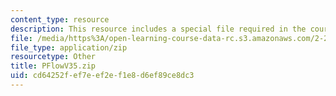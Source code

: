 ```yaml
---
content_type: resource
description: This resource includes a special file required in the course.
file: /media/https%3A/open-learning-course-data-rc.s3.amazonaws.com/2-20-marine-hydrodynamics-13-021-spring-2005/cd64252fef7eef2ef1e8d6ef89ce8dc3_PFlowV35.zip
file_type: application/zip
resourcetype: Other
title: PFlowV35.zip
uid: cd64252f-ef7e-ef2e-f1e8-d6ef89ce8dc3
---
```

